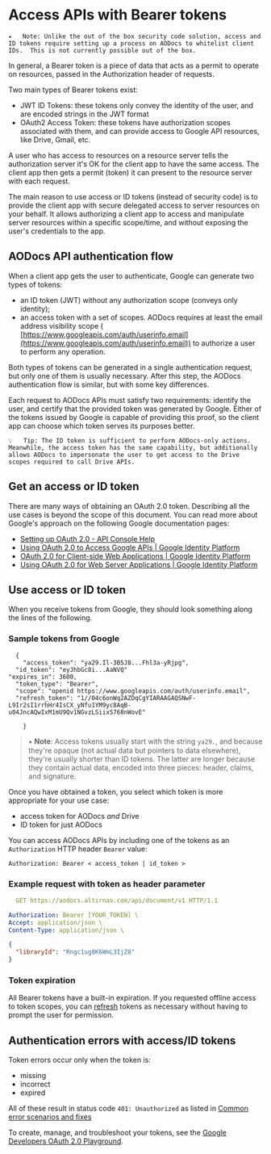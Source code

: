 # Access APIs with Bearer tokens


```
⭑   Note: Unlike the out of the box security code solution, access and ID tokens require setting up a process on AODocs to whitelist client IDs.  This is not currently possible out of the box.
```


In general, a Bearer  token is a piece of data that acts as a permit to operate on resources, passed in the Authorization header of requests.

Two main types of Bearer tokens exist:



*   JWT ID Tokens: these tokens only convey the identity of the user, and are encoded strings in the JWT format
*   OAuth2 Access Token: these tokens have authorization scopes associated with them, and can provide access to Google API resources, like Drive, Gmail, etc.

A user who has access to resources on a resource server tells the authorization server it's OK for the client app to have the same access.  The client app then gets a permit (token) it can present to the resource server with each request.

The main reason to use access or ID tokens (instead of security code) is to provide the client app with secure delegated access to server resources on your behalf.  It allows authorizing a client app to access and manipulate server resources within a specific scope/time, and without exposing the user's credentials to the app.


## AODocs API authentication flow

When a client app gets the user to authenticate, Google can generate two types of tokens:



*   an ID token (JWT) without any authorization scope (conveys only identity);
*   an access token with a set of scopes. AODocs requires at least the email address visibility scope ( [https://www.googleapis.com/auth/userinfo.email](https://www.googleapis.com/auth/userinfo.email)) to authorize a user to perform any operation.

Both types of tokens can be generated in a single authentication request, but only one of them is usually necessary.  After this step, the AODocs authentication flow is similar, but with some key differences.

Each request to AODocs APIs must satisfy two requirements: identify the user, and certify that the provided token was generated by Google.  Either of the tokens issued by Google is capable of providing this proof, so the client app can choose which token serves its purposes better.


```
💡   Tip: The ID token is sufficient to perform AODocs-only actions.  Meanwhile, the access token has the same capability, but additionally allows AODocs to impersonate the user to get access to the Drive scopes required to call Drive APIs.
```



## Get an access or ID token

There are many ways of obtaining an OAuth 2.0 token.  Describing all the use cases is beyond the scope of this document.  You can read more about Google's approach on the following Google documentation pages:



*   [Setting up OAuth 2.0 - API Console Help](https://support.google.com/googleapi/answer/6158849?hl=en)
*   [Using OAuth 2.0 to Access Google APIs | Google Identity Platform](https://developers.google.com/identity/protocols/OAuth2)
*   [OAuth 2.0 for Client-side Web Applications | Google Identity Platform](https://developers.google.com/identity/protocols/OAuth2UserAgent)
*   [Using OAuth 2.0 for Web Server Applications | Google Identity Platform](https://developers.google.com/identity/protocols/OAuth2WebServer)


## Use access or ID token

When you receive tokens from Google, they should look something along the lines of the following.


### Sample tokens from Google


```
  {
    "access_token": "ya29.Il-3B5J8...Fhl3a-yRjpg",
  "id_token": "eyJhbGc8i...AaNVQ"
"expires_in": 3600,
  "token_type": "Bearer",
  "scope": "openid https://www.googleapis.com/auth/userinfo.email",
  "refresh_token": "1//04c6onWq2AZDqCgYIARAAGAQSNwF-L9Ir2sI1rrhHr4IsCX_yNfu1YM9yc8AqB-u04JncAQwIxM1mU9Qv1NGvzLSiixS768nWovE"

    }
```

> ⭑   **Note**: Access tokens usually start with the string ```ya29.```, and because they're opaque (not actual data but pointers to data elsewhere), they're usually shorter than ID tokens.  The latter are longer because they contain actual data, encoded into three pieces: header, claims, and signature.

Once you have obtained a token, you select which token is more appropriate for your use case:

*   access token for AODocs _and_ Drive
*   ID token for just AODocs

You can access AODocs APIs by including one of the tokens as an ````Authorization```` HTTP header ````Bearer```` value:

`Authorization: Bearer < access_token | id_token >`

### Example request with token as header parameter

```yaml
  GET https://aodocs.altirnao.com/api/document/v1 HTTP/1.1

Authorization: Bearer [YOUR_TOKEN] \
Accept: application/json \
Content-Type: application/json \
```

```json
{
  "libraryId": "Rngc1ug8K6WmL3IjZ8"
}
```



### Token expiration

All Bearer tokens have a built-in expiration.  If you requested offline access to token scopes, you can [refresh](https://developers.google.com/identity/protocols/OAuth2InstalledApp#offline) tokens as necessary without having to prompt the user for permission.


## Authentication errors with access/ID tokens

Token errors occur only when the token is:

*   missing
*   incorrect
*   expired

All of these result in status code ```401: Unauthorized``` as listed in [Common error scenarios and fixes](https://docs.google.com/document/d/1QtpGtWHZb8BfOZ9Abp0vxD1l7ZyGSgZuvMS7YQ3XvJc/edit#)

To create, manage, and troubleshoot your tokens, see the [Google Developers OAuth 2.0 Playground](https://developers.google.com/oauthplayground/).